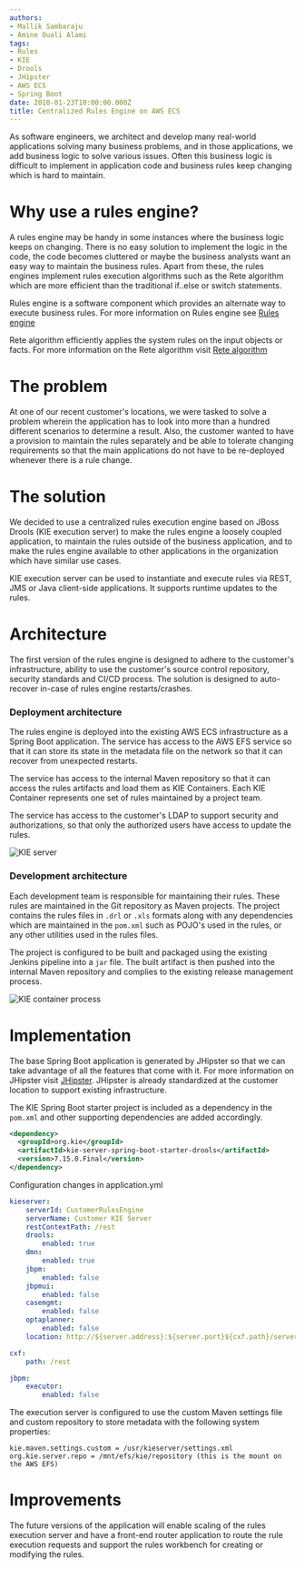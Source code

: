 ```yaml
---
authors:
- Mallik Sambaraju
- Amine Ouali Alami
tags:
- Rules
- KIE
- Drools
- JHipster
- AWS ECS
- Spring Boot
date: 2010-01-23T10:00:00.000Z
title: Centralized Rules Engine on AWS ECS
---
```


As software engineers, we architect and develop many real-world applications solving many business problems, and in those applications, we add business logic to solve various issues. Often this business logic is difficult to implement in application code and business rules keep changing which is hard to maintain.

# Why use a rules engine?
A rules engine may be handy in some instances where the business logic keeps on changing. There is no easy solution to implement the logic in the code, the code becomes cluttered or maybe the business analysts want an easy way to maintain the business rules. Apart from these, the rules engines implement rules execution algorithms such as the Rete algorithm which are more efficient than the traditional if..else or switch statements.

Rules engine is a software component which provides an alternate way to execute business rules. For more information on Rules engine see [Rules engine](https://martinfowler.com/bliki/RulesEngine.html)

Rete algorithm efficiently applies the system rules on the input objects or facts. For more information on the Rete algorithm visit [Rete algorithm](https://en.wikipedia.org/wiki/Rete_algorithm)

# The problem
At one of our recent customer's locations, we were tasked to solve a problem wherein the application has to look into more than a hundred different scenarios to determine a result. Also, the customer wanted to have a provision to maintain the rules separately and be able to tolerate changing requirements so that the main applications do not have to be re-deployed whenever there is a rule change.


# The solution
We decided to use a centralized rules execution engine based on JBoss Drools (KIE execution server) to make the rules engine a loosely coupled application, to maintain the rules outside of the business application, and to make the rules engine available to other applications in the organization which have similar use cases.

KIE execution server can be used to instantiate and execute rules via REST, JMS or Java client-side applications. It supports runtime updates to the rules.


# Architecture
The first version of the rules engine is designed to adhere to the customer's infrastructure, ability to use the customer's source control repository, security standards and CI/CD process. The solution is designed to auto-recover in-case of rules engine restarts/crashes.

### Deployment architecture
The rules engine is deployed into the existing AWS ECS infrastructure as a Spring Boot application. The service has access to the AWS EFS service so that it can store its state in the metadata file on the network so that it can recover from unexpected restarts.

The service has access to the internal Maven repository so that it can access the rules artifacts and load them as KIE Containers. Each KIE Container represents one set of rules maintained by a project team.

The service has access to the customer's LDAP to support security and authorizations, so that only the authorized users have access to update the rules.

![KIE server](https://raw.githubusercontent.com/msambaraju/blog-usa/master/images/2019/01/Kie_Server.png)

### Development architecture
Each development team is responsible for maintaining their rules. These rules are maintained in the Git repository as Maven projects. The project contains the rules files in `.drl` or `.xls` formats along with any dependencies which are maintained in the `pom.xml` such as POJO's used in the rules, or any other utilities used in the rules files.

The project is configured to be built and packaged using the existing Jenkins pipeline into a `jar` file. The built artifact is then pushed into the internal Maven repository and complies to the existing release management process.

![KIE container process ](https://raw.githubusercontent.com/msambaraju/blog-usa/master/images/2019/01/Kie_Container_Process.png)

# Implementation
The base Spring Boot application is generated by JHipster so that we can take advantage of all the features that come with it. For more information on JHipster visit [JHipster](https://www.jhipster.tech). JHipster is already standardized at the customer location to support existing infrastructure.

The KIE Spring Boot starter project is included as a dependency in the `pom.xml` and other supporting dependencies are added accordingly.

```xml
<dependency>
  <groupId>org.kie</groupId>
  <artifactId>kie-server-spring-boot-starter-drools</artifactId>
  <version>7.15.0.Final</version>
</dependency>
```

Configuration changes in application.yml
```yaml
kieserver:
    serverId: CustomerRulesEngine
    serverName: Customer KIE Server
    restContextPath: /rest
    drools:
        enabled: true
    dmn:
        enabled: true
    jbpm:
        enabled: false
    jbpmui:
        enabled: false
    casemgmt:
        enabled: false
    optaplanner:
        enabled: false
    location: http://${server.address}:${server.port}${cxf.path}/server

cxf:
    path: /rest

jbpm:
    executor:
        enabled: false
```

The execution server is configured to use the custom Maven settings file and custom repository to store metadata with the following system properties:

```
kie.maven.settings.custom = /usr/kieserver/settings.xml
org.kie.server.repo = /mnt/efs/kie/repository (this is the mount on the AWS EFS)

```

# Improvements
The future versions of the application will enable scaling of the rules execution server and have a front-end router application to route the rule execution requests and support the rules workbench for creating or modifying the rules.

